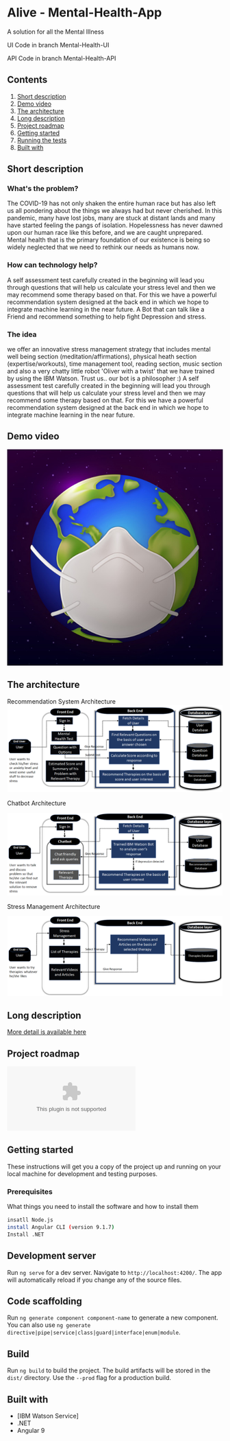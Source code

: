 # Alive - Mental-Health-App
A solution for all the Mental Illness

UI Code in branch Mental-Health-UI

API Code in branch Mental-Health-API


## Contents

1. [Short description](#short-description)
1. [Demo video](#demo-video)
1. [The architecture](#the-architecture)
1. [Long description](#long-description)
1. [Project roadmap](#project-roadmap)
1. [Getting started](#getting-started)
1. [Running the tests](#running-the-tests)
1. [Built with](#built-with)


## Short description

### What's the problem?
The COVID-19  has not only shaken the entire human race but has also left us all pondering  about the things we always had but never cherished. In this pandemic, many have lost jobs, many are stuck at distant lands and many have started feeling the pangs of isolation. Hopelessness has never dawned upon our human race like this before, and we are caught unprepared.  Mental health that is the primary foundation of our existence is being so widely neglected that we need to rethink our needs as humans now.


### How can technology help?

A self assessment test carefully created in the beginning will lead you through questions that will help us calculate your stress level and then we may recommend some therapy based on that. For this we have a powerful recommendation system designed at the back end in which we hope to integrate machine learning in the near future.
A Bot that can talk like a Friend and recommend something to help fight Depression and stress.

### The idea

we offer an innovative stress management strategy that includes mental well being section (meditation/affirmations), physical heath section (expertise/workouts), time management tool, reading section, music section and
also a very chatty little robot 'Oliver with a twist' that we have trained by using the IBM Watson. Trust us.. our bot is a philosopher :)
A self assessment test carefully created in the beginning will lead you through questions that will help us calculate your stress level and then we may recommend some therapy based on that. For this we have a powerful recommendation system designed at the back end in which we hope to integrate machine learning in the near future.

## Demo video

[![Watch the video](https://github.com/sahajoydeep2002/Alive/blob/main/earth.jpeg)](https://youtu.be/wEM6DmTyWJs)

## The architecture
Recommendation System Architecture
![Video transcription/translation app](https://github.com/sahajoydeep2002/Alive/blob/main/Recommend.png)

Chatbot Architecture

![Video transcription/translation app](https://github.com/sahajoydeep2002/Alive/blob/main/chatbot.png)


Stress Management Architecture

![Video transcription/translation app](https://github.com/sahajoydeep2002/Alive/blob/main/stress.png)


## Long description

[More detail is available here](https://github.com/sahajoydeep2002/Alive/raw/main/MentalHealthApp%20(1).pptx)

## Project roadmap

![Presentation](https://github.com/sahajoydeep2002/Alive/raw/main/MentalHealthApp.pptx)

## Getting started

These instructions will get you a copy of the project up and running on your local machine for development and testing purposes.

### Prerequisites

What things you need to install the software and how to install them

```bash
insatll Node.js
install Angular CLI (version 9.1.7)
Install .NET
```
## Development server

Run `ng serve` for a dev server. Navigate to `http://localhost:4200/`. The app will automatically reload if you change any of the source files.

## Code scaffolding

Run `ng generate component component-name` to generate a new component. You can also use `ng generate directive|pipe|service|class|guard|interface|enum|module`.

## Build

Run `ng build` to build the project. The build artifacts will be stored in the `dist/` directory. Use the `--prod` flag for a production build.


## Built with

* [IBM Watson Service]
* .NET 
* Angular 9
